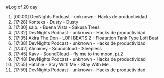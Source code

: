 #Log of 20 day

1. [00:00] DevNights Podcast - unknown - Hacks de productividad
1. [17:28] Konteks - Dusty - Dusty
1. [17:30] saib. - Buena Vista - Sakura Trees
1. [17:32] DevNights Podcast - unknown - Hacks de productividad
1. [17:35] Akira The Don - LOFI BEATS 2 - Floatation Tank Type Lofi Beat
1. [17:38] DevNights Podcast - unknown - Hacks de productividad
1. [17:42] Almainey - Soundcloud - Sleepless
1. [17:45] Kavv - SoundCloud - fly me to the moon, pt.2
1. [17:48] DevNights Podcast - unknown - Hacks de productividad
1. [17:55] Hatchie - Stay With Me - Stay With Me
1. [17:59] DevNights Podcast - unknown - Hacks de productividad
